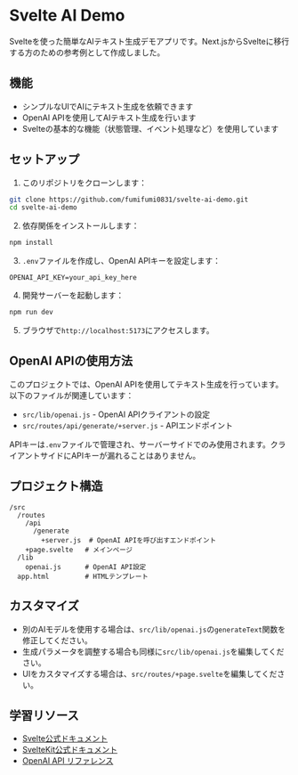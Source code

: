 # Svelte AI Demo

Svelteを使った簡単なAIテキスト生成デモアプリです。Next.jsからSvelteに移行する方のための参考例として作成しました。

## 機能

- シンプルなUIでAIにテキスト生成を依頼できます
- OpenAI APIを使用してAIテキスト生成を行います
- Svelteの基本的な機能（状態管理、イベント処理など）を使用しています

## セットアップ

1. このリポジトリをクローンします：
```bash
git clone https://github.com/fumifumi0831/svelte-ai-demo.git
cd svelte-ai-demo
```

2. 依存関係をインストールします：
```bash
npm install
```

3. `.env`ファイルを作成し、OpenAI APIキーを設定します：
```
OPENAI_API_KEY=your_api_key_here
```

4. 開発サーバーを起動します：
```bash
npm run dev
```

5. ブラウザで`http://localhost:5173`にアクセスします。

## OpenAI APIの使用方法

このプロジェクトでは、OpenAI APIを使用してテキスト生成を行っています。以下のファイルが関連しています：

- `src/lib/openai.js` - OpenAI APIクライアントの設定
- `src/routes/api/generate/+server.js` - APIエンドポイント

APIキーは`.env`ファイルで管理され、サーバーサイドでのみ使用されます。クライアントサイドにAPIキーが漏れることはありません。

## プロジェクト構造

```
/src
  /routes
    /api
      /generate
        +server.js  # OpenAI APIを呼び出すエンドポイント
    +page.svelte   # メインページ
  /lib
    openai.js      # OpenAI API設定
  app.html         # HTMLテンプレート
```

## カスタマイズ

- 別のAIモデルを使用する場合は、`src/lib/openai.js`の`generateText`関数を修正してください。
- 生成パラメータを調整する場合も同様に`src/lib/openai.js`を編集してください。
- UIをカスタマイズする場合は、`src/routes/+page.svelte`を編集してください。

## 学習リソース

- [Svelte公式ドキュメント](https://svelte.dev/docs)
- [SvelteKit公式ドキュメント](https://kit.svelte.dev/docs)
- [OpenAI API リファレンス](https://platform.openai.com/docs/api-reference)